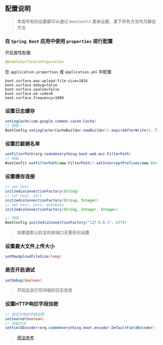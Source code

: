 ## 配置说明

> 本库所有的设置都可以通过 `BootConfit` 类来设置，类下所有方法均为静态方法

### 在 `Spring Boot` 应用中使用 `properties` 进行配置

开启属性配置

``` java
@EnableSurfaceConfiguration
```

在 `application.properties` 或 `application.yml` 中配置

``` properties
boot.surface.max-upload-file-size=1024
boot.surface.debug=false
boot.surface.sealed=false
boot.surface.ok-code=0
boot.surface.frequency=1000
```


### 设置日志缓存

``` java
setLogCache(com.google.common.cache.Cache)
// 例如：
BootConfig.setLogCache(CacheBuilder.newBuilder().expireAfterWrite(5, TimeUnit.SECONDS).build());
```

### 设置拦截器名单

``` java
setFilterPath(org.code4everything.boot.web.mvc.FilterPath)
// 例如：
BootConfit.setFilterPath(new FilterPath().setInterceptPrefixes(new String[]{"/user", "/custom"}));
```

### 设置缓存连接

``` java
// set host 
initJedisConnectionFactory(String)
// set host, port
initJedisConnectionFactory(String, Integer)
// set host, port, database
initJedisConnectionFactory(String, Integer, Integer)

// 例如
BootConfig.initJedisConnectionFactory("127.0.0.1", 6379)
```

> 如果是默认的主机和端口无需任何设置

### 设置最大文件上传大小

``` java
setMaxUploadFileSize(long)
```

### 是否开启调试

``` java
setDebug(boolean)
```

> 开启后会打印详细的日志信息

### 设置HTTP响应字段加密

``` java
// 是否对响应字段加密
setSealed(boolean)
// 加密方法
setFieldEncoder(org.code4everything.boot.encoder.DefaultFieldEncoder)
```

> [用法参考](response.md)

